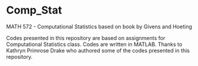 # Comp_Stat
MATH 572 - Computational Statistics based on book by Givens and Hoeting

Codes presented in this repository are based on assignments for Computational Statistics class.
Codes are written in MATLAB.
Thanks to Kathryn Primrose Drake who authored some of the codes presented in this repository.

